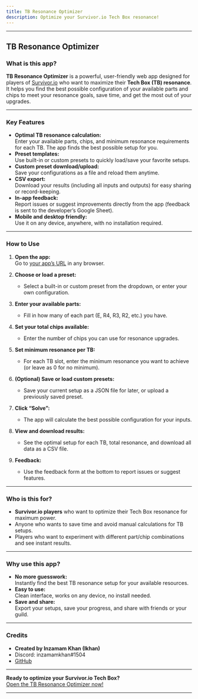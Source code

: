 ```yaml
---
title: TB Resonance Optimizer
description: Optimize your Survivor.io Tech Box resonance!
---
```

---

## **TB Resonance Optimizer**

### **What is this app?**

**TB Resonance Optimizer** is a powerful, user-friendly web app designed for players of [Survivor.io](https://survivorio.fandom.com/wiki/Resonance) who want to maximize their **Tech Box (TB) resonance**.  
It helps you find the best possible configuration of your available parts and chips to meet your resonance goals, save time, and get the most out of your upgrades.

---

### **Key Features**

- **Optimal TB resonance calculation:**  
  Enter your available parts, chips, and minimum resonance requirements for each TB. The app finds the best possible setup for you.
- **Preset templates:**  
  Use built-in or custom presets to quickly load/save your favorite setups.
- **Custom preset download/upload:**  
  Save your configurations as a file and reload them anytime.
- **CSV export:**  
  Download your results (including all inputs and outputs) for easy sharing or record-keeping.
- **In-app feedback:**  
  Report issues or suggest improvements directly from the app (feedback is sent to the developer’s Google Sheet).
- **Mobile and desktop friendly:**  
  Use it on any device, anywhere, with no installation required.

---

### **How to Use**

1. **Open the app:**  
   Go to [your app’s URL](https://tb-resonance-optimizerpy-inzamamkhan.streamlit.app/) in any browser.

2. **Choose or load a preset:**  
   - Select a built-in or custom preset from the dropdown, or enter your own configuration.

3. **Enter your available parts:**  
   - Fill in how many of each part (E, R4, R3, R2, etc.) you have.

4. **Set your total chips available:**  
   - Enter the number of chips you can use for resonance upgrades.

5. **Set minimum resonance per TB:**  
   - For each TB slot, enter the minimum resonance you want to achieve (or leave as 0 for no minimum).

6. **(Optional) Save or load custom presets:**  
   - Save your current setup as a JSON file for later, or upload a previously saved preset.

7. **Click “Solve”:**  
   - The app will calculate the best possible configuration for your inputs.

8. **View and download results:**  
   - See the optimal setup for each TB, total resonance, and download all data as a CSV file.

9. **Feedback:**  
   - Use the feedback form at the bottom to report issues or suggest features.

---

### **Who is this for?**

- **Survivor.io players** who want to optimize their Tech Box resonance for maximum power.
- Anyone who wants to save time and avoid manual calculations for TB setups.
- Players who want to experiment with different part/chip combinations and see instant results.

---

### **Why use this app?**

- **No more guesswork:**  
  Instantly find the best TB resonance setup for your available resources.
- **Easy to use:**  
  Clean interface, works on any device, no install needed.
- **Save and share:**  
  Export your setups, save your progress, and share with friends or your guild.

---

### **Credits**

- **Created by Inzamam Khan (Ikhan)**
- Discord: inzamamkhan#1504
- [GitHub](https://github.com/Inzamam-khan123/TB-Resonance-Optimizer)

---

**Ready to optimize your Survivor.io Tech Box?**  
[Open the TB Resonance Optimizer now!](https://tb-resonance-optimizerpy-inzamamkhan.streamlit.app/)

---
